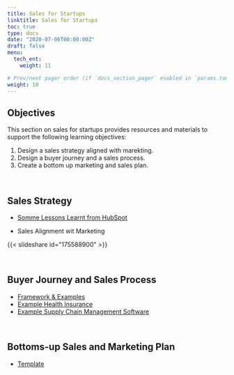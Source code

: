 ```yaml
---
title: Sales for Startups
linktitle: Sales for Startups
toc: true
type: docs
date: "2020-07-06T00:00:00Z"
draft: false
menu:
  tech_ent:
    weight: 11

# Prev/next pager order (if `docs_section_pager` enabled in `params.toml`)
weight: 10
---
```


## Objectives

This section on sales for startups provides resources and materials to support the following learning objectives:
1. Design a sales strategy aligned with marekting.
2. Design a buyer journey and a sales process.
3. Create a bottom up marketing and sales plan.


<br/>

## Sales Strategy

* [Somme Lessons Learnt from HubSpot](https://thinkgrowth.org/10-sales-leadership-lessons-from-10-years-at-hubspot-21977628727a#.r2iekg6p4)

* Sales Alignment wit Marketing

{{< slideshare id="175588900" >}}


<br/>

## Buyer Journey and Sales Process

* [Framework & Examples](https://www.dropbox.com/s/xzyrhnsl007uscx/Buyer%20Journey%20and%20Sales%20Process%20Frameworks%20and%20Examples.pptx?dl=0)
* [Example Health Insurance](https://www.dropbox.com/s/8a7n7t08odzpac5/Health%20Insurance%20Customer%20Journey%20Map.png?dl=0)
* [Example Supply Chain Management Software](https://www.dropbox.com/s/z31o0yn3afbh1xr/Lyftz%20Supply%20Chain%20Management%20Software%20Buying%20Journey.pdf?dl=0)

<br/>

## Bottoms-up Sales and Marketing Plan

* [Template](https://www.dropbox.com/s/ccplac3ba34bhig/Bottoms%20Up%20Sales%20and%20Marketing%20Plan%20Template.xlsx?dl=0)
